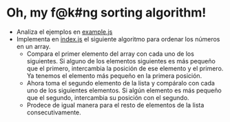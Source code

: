 # Oh, my f@k#ng sorting algorithm!
* Analiza el ejemplos en [example.js](example.js)
* Implementa en [index.js](index.js) el siguiente algoritmo para ordenar los números en un array.
    * Compara el primer elemento del array con cada uno de los siguientes. Si alguno de los elementos siguientes es más pequeño que el primero, intercambia la posición de ese elemento y el primero. Ya tenemos el elemento más pequeño en la primera posición.
    * Ahora toma el segundo elemento de la lista y compáralo con cada uno de los siguientes elementos. Si algún elemento es más pequeño que el segundo, intercambia su posición con el segundo.
    * Prodece de igual manera para el resto de elementos de la lista consecutivamente.


